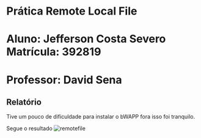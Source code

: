 # Prática Remote Local File
# Aluno: Jefferson Costa Severo  Matrícula: 392819
# Professor: David Sena

## Relatório
Tive um pouco de dificuldade para instalar o bWAPP fora isso foi tranquilo.

Segue o resultado
![remotefile](https://user-images.githubusercontent.com/37408502/41881516-4d7a422e-78ba-11e8-8292-9d9786625db7.png)
